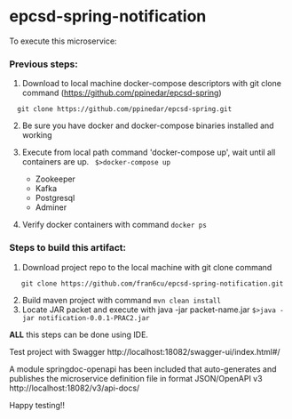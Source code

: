 # epcsd-spring-notification


To execute this microservice:


### Previous steps:

1. Download to local machine docker-compose descriptors with git clone command (https://github.com/ppinedar/epcsd-spring)
 ```
   git clone https://github.com/ppinedar/epcsd-spring.git
 ```
2. Be sure you have docker and docker-compose binaries installed and working
3. Execute from local path command 'docker-compose up', wait until all containers are up.
   ` $>docker-compose up`
    
    - Zookeeper
    - Kafka
    - Postgresql
    - Adminer

4. Verify docker containers with command `docker ps`


### Steps to build this artifact:

1. Download project repo to the local machine with git clone command
```
   git clone https://github.com/fran6cu/epcsd-spring-notification.git
```
2. Build maven project with command `mvn clean install`
3. Locate JAR packet and execute with java -jar packet-name.jar 
        `$>java -jar notification-0.0.1-PRAC2.jar`

**ALL** this steps can be done using IDE.


Test project with Swagger http://localhost:18082/swagger-ui/index.html#/

A module springdoc-openapi has been included that auto-generates and publishes the microservice definition file in format
JSON/OpenAPI v3 http://localhost:18082/v3/api-docs/ 



Happy testing!!
